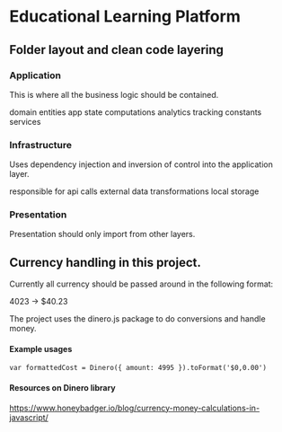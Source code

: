 # Educational Learning Platform


## Folder layout and clean code layering
### Application
This is where all the business logic should be contained.

domain entities
app state
computations
analytics tracking
constants
services


### Infrastructure
Uses dependency injection and inversion of control into the application layer.

responsible for api calls
external data transformations
local storage


### Presentation
Presentation should only import from other layers.

## Currency handling in this project.
Currently all currency should be passed around in the following format:

4023  -> $40.23

The project uses the dinero.js package to do conversions and handle money.

#### Example usages
``` var formattedCost = Dinero({ amount: 4995 }).toFormat('$0,0.00') ```

#### Resources on Dinero library
https://www.honeybadger.io/blog/currency-money-calculations-in-javascript/